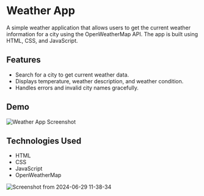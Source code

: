 # Weather App

A simple weather application that allows users to get the current weather information for a city using the OpenWeatherMap API. The app is built using HTML, CSS, and JavaScript.

## Features

- Search for a city to get current weather data.
- Displays temperature, weather description, and weather condition.
- Handles errors and invalid city names gracefully.

## Demo

![Weather App Screenshot](path/to/your/screenshot.png)

## Technologies Used

- HTML
- CSS
- JavaScript
- OpenWeatherMap

![Screenshot from 2024-06-29 11-38-34](https://github.com/user-attachments/assets/cbc8d091-5264-467c-9eaf-1a6d106c1e43)
